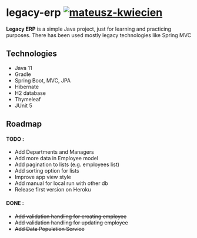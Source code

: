 # legacy-erp [![mateusz-kwiecien](https://circleci.com/gh/mateusz-kwiecien/legacy-erp.svg?style=shield)](https://app.circleci.com/pipelines/github/mateusz-kwiecien/legacy-erp?branch=master)

**Legacy ERP** is a simple Java project, just for learning and practicing purposes. There has been
used mostly legacy technologies like Spring MVC

## Technologies

* Java 11
* Gradle
* Spring Boot, MVC, JPA
* Hibernate
* H2 database
* Thymeleaf
* JUnit 5

## Roadmap

#### TODO :

* Add Departments and Managers
* Add more data in Employee model
* Add pagination to lists (e.g. employees list)
* Add sorting option for lists
* Improve app view style
* Add manual for local run with other db
* Release first version on Heroku

#### DONE :
* ~~Add validation handling for creating employee~~
* ~~Add validation handling for updating employee~~
* ~~Add Data Population Service~~